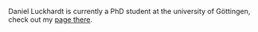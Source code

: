 Daniel Luckhardt is currently a PhD student at the university of Göttingen, check out my [page there](http://www.uni-math.gwdg.de/dluckha/).